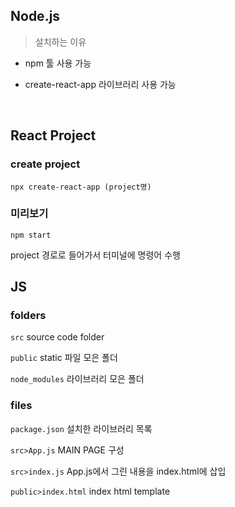 ## Node.js

> 설치하는 이유

- npm 툴 사용 가능

- create-react-app 라이브러리 사용 가능

<br/>

## React Project

### create project

	npx create-react-app (project명)

### 미리보기

	npm start

project 경로로 들어가서 터미널에 명령어 수행


## JS

### folders

`src`					source code folder

`public`				static 파일 모은 폴더

`node_modules`			라이브러리 모은 폴더

### files

`package.json`			설치한 라이브러리 목록

`src>App.js`			MAIN PAGE 구성

`src>index.js`			App.js에서 그린 내용을 index.html에 삽입

`public>index.html`		index html template









